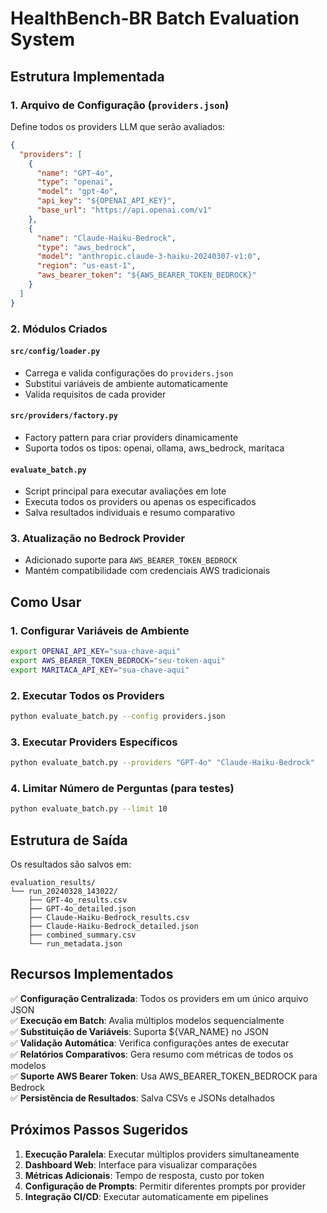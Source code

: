 # HealthBench-BR Batch Evaluation System

## Estrutura Implementada

### 1. Arquivo de Configuração (`providers.json`)
Define todos os providers LLM que serão avaliados:

```json
{
  "providers": [
    {
      "name": "GPT-4o",
      "type": "openai",
      "model": "gpt-4o",
      "api_key": "${OPENAI_API_KEY}",
      "base_url": "https://api.openai.com/v1"
    },
    {
      "name": "Claude-Haiku-Bedrock",
      "type": "aws_bedrock",
      "model": "anthropic.claude-3-haiku-20240307-v1:0",
      "region": "us-east-1",
      "aws_bearer_token": "${AWS_BEARER_TOKEN_BEDROCK}"
    }
  ]
}
```

### 2. Módulos Criados

#### `src/config/loader.py`
- Carrega e valida configurações do `providers.json`
- Substitui variáveis de ambiente automaticamente
- Valida requisitos de cada provider

#### `src/providers/factory.py`
- Factory pattern para criar providers dinamicamente
- Suporta todos os tipos: openai, ollama, aws_bedrock, maritaca

#### `evaluate_batch.py`
- Script principal para executar avaliações em lote
- Executa todos os providers ou apenas os especificados
- Salva resultados individuais e resumo comparativo

### 3. Atualização no Bedrock Provider
- Adicionado suporte para `AWS_BEARER_TOKEN_BEDROCK`
- Mantém compatibilidade com credenciais AWS tradicionais

## Como Usar

### 1. Configurar Variáveis de Ambiente
```bash
export OPENAI_API_KEY="sua-chave-aqui"
export AWS_BEARER_TOKEN_BEDROCK="seu-token-aqui"
export MARITACA_API_KEY="sua-chave-aqui"
```

### 2. Executar Todos os Providers
```bash
python evaluate_batch.py --config providers.json
```

### 3. Executar Providers Específicos
```bash
python evaluate_batch.py --providers "GPT-4o" "Claude-Haiku-Bedrock"
```

### 4. Limitar Número de Perguntas (para testes)
```bash
python evaluate_batch.py --limit 10
```

## Estrutura de Saída

Os resultados são salvos em:
```
evaluation_results/
└── run_20240328_143022/
    ├── GPT-4o_results.csv
    ├── GPT-4o_detailed.json
    ├── Claude-Haiku-Bedrock_results.csv
    ├── Claude-Haiku-Bedrock_detailed.json
    ├── combined_summary.csv
    └── run_metadata.json
```

## Recursos Implementados

✅ **Configuração Centralizada**: Todos os providers em um único arquivo JSON  
✅ **Execução em Batch**: Avalia múltiplos modelos sequencialmente  
✅ **Substituição de Variáveis**: Suporta ${VAR_NAME} no JSON  
✅ **Validação Automática**: Verifica configurações antes de executar  
✅ **Relatórios Comparativos**: Gera resumo com métricas de todos os modelos  
✅ **Suporte AWS Bearer Token**: Usa AWS_BEARER_TOKEN_BEDROCK para Bedrock  
✅ **Persistência de Resultados**: Salva CSVs e JSONs detalhados  

## Próximos Passos Sugeridos

1. **Execução Paralela**: Executar múltiplos providers simultaneamente
2. **Dashboard Web**: Interface para visualizar comparações
3. **Métricas Adicionais**: Tempo de resposta, custo por token
4. **Configuração de Prompts**: Permitir diferentes prompts por provider
5. **Integração CI/CD**: Executar automaticamente em pipelines
